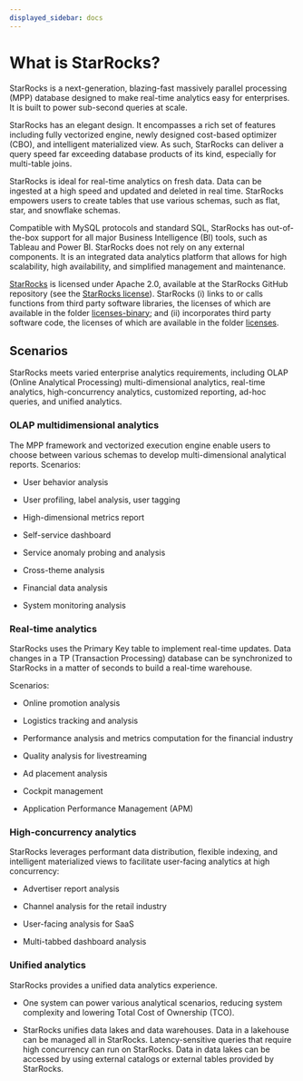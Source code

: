 ```yaml
---
displayed_sidebar: docs
---
```

# What is StarRocks?


StarRocks is a next-generation, blazing-fast massively parallel processing (MPP) database designed to make real-time analytics easy for enterprises. It is built to power sub-second queries at scale.

StarRocks has an elegant design. It encompasses a rich set of features including fully vectorized engine, newly designed cost-based optimizer (CBO), and intelligent materialized view. As such, StarRocks can deliver a query speed far exceeding database products of its kind, especially for multi-table joins.

StarRocks is ideal for real-time analytics on fresh data. Data can be ingested at a high speed and updated and deleted in real time. StarRocks empowers users to create tables that use various schemas, such as flat, star, and snowflake schemas.

Compatible with MySQL protocols and standard SQL, StarRocks has out-of-the-box support for all major Business Intelligence (BI) tools, such as Tableau and Power BI. StarRocks does not rely on any external components. It is an integrated data analytics platform that allows for high scalability, high availability, and simplified management and maintenance.

[StarRocks](https://github.com/StarRocks/starrocks/tree/main) is licensed under Apache 2.0, available at the StarRocks GitHub repository (see the [StarRocks license](https://github.com/StarRocks/starrocks/blob/main/LICENSE.txt)). StarRocks (i) links to or calls functions from third party software libraries, the licenses of which are available in the folder [licenses-binary](https://github.com/StarRocks/starrocks/tree/main/licenses-binary); and (ii) incorporates third party software code, the licenses of which are available in the folder [licenses](https://github.com/StarRocks/starrocks/tree/main/licenses).

## Scenarios

StarRocks meets varied enterprise analytics requirements, including OLAP (Online Analytical Processing) multi-dimensional analytics, real-time analytics, high-concurrency analytics, customized reporting, ad-hoc queries, and unified analytics.

### OLAP multidimensional analytics

The MPP framework and vectorized execution engine enable users to choose between various schemas to develop multi-dimensional analytical reports. Scenarios:

- User behavior analysis

- User profiling, label analysis, user tagging

- High-dimensional metrics report

- Self-service dashboard

- Service anomaly probing and analysis

- Cross-theme analysis

- Financial data analysis

- System monitoring analysis

### Real-time analytics

StarRocks uses the Primary Key table to implement real-time updates. Data changes in a TP (Transaction Processing) database can be synchronized to StarRocks in a matter of seconds to build a real-time warehouse.

Scenarios:

- Online promotion analysis

- Logistics tracking and analysis

- Performance analysis and metrics computation for the financial industry

- Quality analysis for livestreaming

- Ad placement analysis

- Cockpit management

- Application Performance Management (APM)

### High-concurrency analytics

StarRocks leverages performant data distribution, flexible indexing, and intelligent materialized views to facilitate user-facing analytics at high concurrency:

- Advertiser report analysis

- Channel analysis for the retail industry

- User-facing analysis for SaaS

- Multi-tabbed dashboard analysis

### Unified analytics

StarRocks provides a unified data analytics experience.

- One system can power various analytical scenarios, reducing system complexity and lowering Total Cost of Ownership (TCO).

- StarRocks unifies data lakes and data warehouses. Data in a lakehouse can be managed all in StarRocks. Latency-sensitive queries that require high concurrency can run on StarRocks. Data in data lakes can be accessed by using external catalogs or external tables provided by StarRocks.

